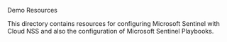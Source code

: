 Demo Resources

This directory contains resources for configuring Microsoft Sentinel with Cloud NSS and also the configuration of Microsoft Sentinel Playbooks. 